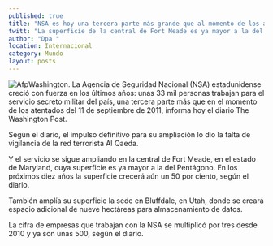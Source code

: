 ```yaml
---
published: true
title: "NSA es hoy una tercera parte más grande que al momento de los atentados del 11-S"
twitt: "La superficie de la central de Fort Meade es ya mayor a la del Pentágono. El número de empresas que trabajan con la Agencia de Seguridad Nacional se multiplicó por tres desde 2010, publicó el diario The Washington Post"
author: "Dpa "
location: Internacional
category: Mundo
layout: posts
---
```


![Afp](http://i.imgur.com/DerTZPum.jpg)Washington. La Agencia de Seguridad Nacional (NSA) estadunidense creció con fuerza en los últimos años: unas 33 mil personas trabajan para el servicio secreto militar del país, una tercera parte más que en el momento de los atentados del 11 de septiembre de 2011, informa hoy el diario The Washington Post.

Según el diario, el impulso definitivo para su ampliación lo dio la falta de vigilancia de la red terrorista Al Qaeda.

Y el servicio se sigue ampliando en la central de Fort Meade, en el estado de Maryland, cuya superficie es ya mayor a la del Pentágono. En los próximos diez años la superficie crecerá aún un 50 por ciento, según el diario.

También amplía su superficie la sede en Bluffdale, en Utah, donde se creará espacio adicional de nueve hectáreas para almacenamiento de datos.

La cifra de empresas que trabajan con la NSA se multiplicó por tres desde 2010 y ya son unas 500, según el diario.
